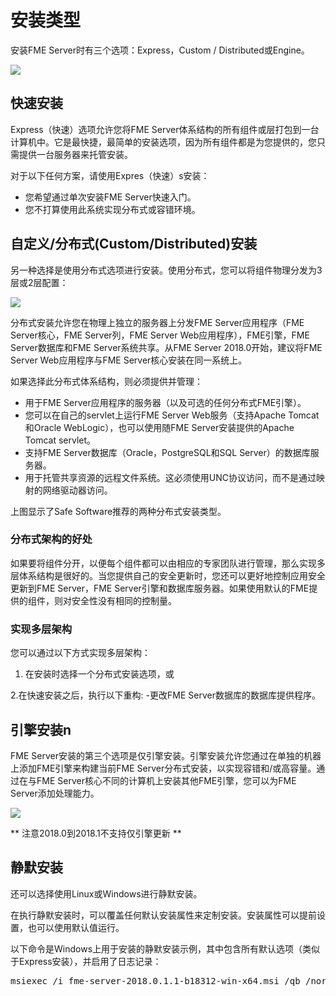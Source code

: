 # 安装类型 #

安装FME Server时有三个选项：Express，Custom / Distributed或Engine。

![](./Images/1.001.InstallationOptionScreen.png)


## 快速安装 ##

Express（快速）选项允许您将FME Server体系结构的所有组件或层打包到一台计算机中。它是最快捷，最简单的安装选项，因为所有组件都是为您提供的，您只需提供一台服务器来托管安装。

对于以下任何方案，请使用Expres（快速）s安装：

- 您希望通过单次安装FME Server快速入门。
- 您不打算使用此系统实现分布式或容错环境。

## 自定义/分布式(Custom/Distributed)安装 ##  

另一种选择是使用分布式选项进行安装。使用分布式，您可以将组件物理分发为3层或2层配置：

![](./Images/1.002.Distributed_Architecture.png)

分布式安装允许您在物理上独立的服务器上分发FME Server应用程序（FME Server核心，FME Server列，FME Server Web应用程序），FME引擎，FME Server数据库和FME Server系统共享。从FME Server 2018.0开始，建议将FME Server Web应用程序与FME Server核心安装在同一系统上。

如果选择此分布式体系结构，则必须提供并管理：

- 用于FME Server应用程序的服务器（以及可选的任何分布式FME引擎）。
- 您可以在自己的servlet上运行FME Server Web服务（支持Apache Tomcat和Oracle WebLogic），也可以使用随FME Server安装提供的Apache Tomcat   servlet。
- 支持FME Server数据库（Oracle，PostgreSQL和SQL Server）的数据库服务器。
- 用于托管共享资源的远程文件系统。这必须使用UNC协议访问，而不是通过映射的网络驱动器访问。

上图显示了Safe Software推荐的两种分布式安装类型。


### 分布式架构的好处 ###

如果要将组件分开，以便每个组件都可以由相应的专家团队进行管理，那么实现多层体系结构是很好的。当您提供自己的安全更新时，您还可以更好地控制应用安全更新到FME Server，FME Server引擎和数据库服务器。如果使用默认的FME提供的组件，则对安全性没有相同的控制量。


### 实现多层架构 ###

您可以通过以下方式实现多层架构：

1. 在安装时选择一个分布式安装选项，或

2.在快速安装之后，执行以下重构:
    -更改FME Server数据库的数据库提供程序。

## 引擎安装n ##
FME Server安装的第三个选项是仅引擎安装。引擎安装允许您通过在单独的机器上添加FME引擎来构建当前FME Server分布式安装，以实现容错和/或高容量。通过在与FME Server核心不同的计算机上安装其他FME引擎，您可以为FME Server添加处理能力。

![](./Images/1.003.Distributed_Architecture_Engines.png)

** 注意2018.0到2018.1不支持仅引擎更新 **

## 静默安装 ##

还可以选择使用Linux或Windows进行静默安装。

在执行静默安装时，可以覆盖任何默认安装属性来定制安装。安装属性可以提前设置，也可以使用默认值运行。

以下命令是Windows上用于安装的静默安装示例，其中包含所有默认选项（类似于Express安装），并启用了日志记录：
<pre>
msiexec /i fme-server-2018.0.1.1-b18312-win-x64.msi /qb /norestart /l*v installFMEServerLog.txt
</pre>
